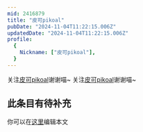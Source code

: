 ```yaml
---
mid: 2416879
title: "皮可pikoal"
pubDate: "2024-11-04T11:22:15.006Z"
updatedDate: "2024-11-04T11:22:15.006Z"
profile:
  {
    Nickname: ["皮可pikoal"],
  }
---
```


关注[皮可pikoal](https://space.bilibili.com/2416879)谢谢喵~ 关注[皮可pikoal](https://space.bilibili.com/2416879)谢谢喵~

## 此条目有待补充
你可以在[这里](https://github.com/Yuhanawa/VTuber.ICU-Content/edit/master/v/皮可pikoal/index.md)编辑本文
